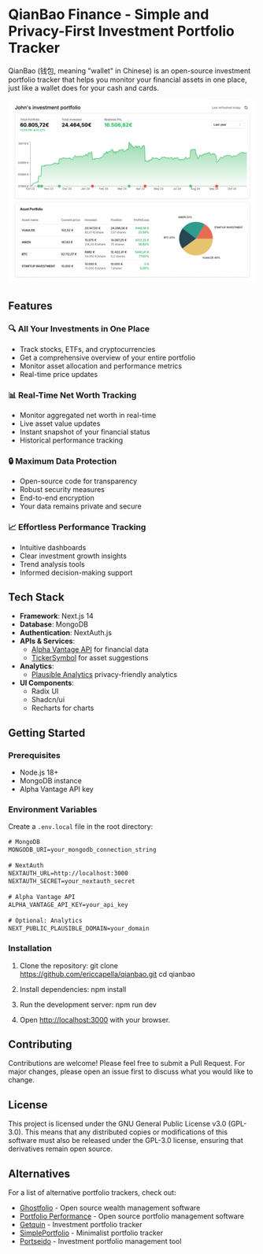 # QianBao Finance - Simple and Privacy-First Investment Portfolio Tracker

QianBao (钱包, meaning "wallet" in Chinese) is an open-source investment portfolio tracker that helps you monitor your financial assets in one place, just like a wallet does for your cash and cards.

![QianBao Dashboard](public/qianbao-dashboard.png)

## Features

### 🔍 All Your Investments in One Place

-   Track stocks, ETFs, and cryptocurrencies
-   Get a comprehensive overview of your entire portfolio
-   Monitor asset allocation and performance metrics
-   Real-time price updates

### 📊 Real-Time Net Worth Tracking

-   Monitor aggregated net worth in real-time
-   Live asset value updates
-   Instant snapshot of your financial status
-   Historical performance tracking

### 🔒 Maximum Data Protection

-   Open-source code for transparency
-   Robust security measures
-   End-to-end encryption
-   Your data remains private and secure

### 📈 Effortless Performance Tracking

-   Intuitive dashboards
-   Clear investment growth insights
-   Trend analysis tools
-   Informed decision-making support

## Tech Stack

-   **Framework**: Next.js 14
-   **Database**: MongoDB
-   **Authentication**: NextAuth.js
-   **APIs & Services**:
    -   [Alpha Vantage API](https://www.alphavantage.co/documentation/) for financial data
    -   [TickerSymbol](https://github.com/yashwanth2804/TickerSymbol) for asset suggestions
-   **Analytics**:
    -   [Plausible Analytics](https://plausible.io) privacy-friendly analytics
-   **UI Components**:
    -   Radix UI
    -   Shadcn/ui
    -   Recharts for charts

## Getting Started

### Prerequisites

-   Node.js 18+
-   MongoDB instance
-   Alpha Vantage API key

### Environment Variables

Create a `.env.local` file in the root directory:

```env
# MongoDB
MONGODB_URI=your_mongodb_connection_string

# NextAuth
NEXTAUTH_URL=http://localhost:3000
NEXTAUTH_SECRET=your_nextauth_secret

# Alpha Vantage API
ALPHA_VANTAGE_API_KEY=your_api_key

# Optional: Analytics
NEXT_PUBLIC_PLAUSIBLE_DOMAIN=your_domain
```

### Installation

1. Clone the repository:
   git clone https://github.com/ericcapella/qianbao.git
   cd qianbao
2. Install dependencies:
   npm install
3. Run the development server:
   npm run dev

4. Open [http://localhost:3000](http://localhost:3000) with your browser.

## Contributing

Contributions are welcome! Please feel free to submit a Pull Request. For major changes, please open an issue first to discuss what you would like to change.

## License

This project is licensed under the GNU General Public License v3.0 (GPL-3.0). This means that any distributed copies or modifications of this software must also be released under the GPL-3.0 license, ensuring that derivatives remain open source.

## Alternatives

For a list of alternative portfolio trackers, check out:

-   [Ghostfolio](https://ghostfol.io/) - Open source wealth management software
-   [Portfolio Performance](https://www.portfolio-performance.info/) - Open source portfolio management software
-   [Getquin](https://www.getquin.com/) - Investment portfolio tracker
-   [SimplePortfolio](https://simpleportfolio.app/) - Minimalist portfolio tracker
-   [Portseido](https://www.portseido.com/) - Investment portfolio management tool
